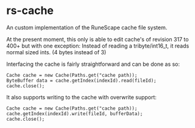 # rs-cache
An custom implementation of the RuneScape cache file system.

At the present moment, this only is able to edit cache's of revision 317 to 400+ but with one exception: Instead of reading a tribyte/int16_t, it reads normal sized ints. (4 bytes instead of 3)

Interfacing the cache is fairly straightforward and can be done as so:
```
Cache cache = new Cache(Paths.get("cache path));
ByteBuffer data = cache.getIndex(indexId).read(fileId);
cache.close();
```

It also supports writing to the cache with overwrite support:
```
Cache cache = new Cache(Paths.get("cache path));
cache.getIndex(indexId).write(fileId, bufferData); 
cache.close();
```
